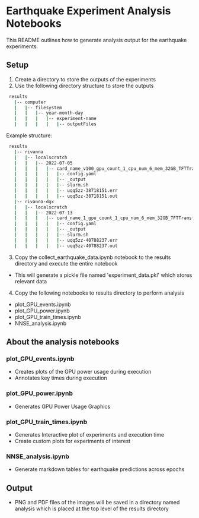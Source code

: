 # Earthquake Experiment Analysis Notebooks

This README outlines how to generate analysis output for the earthquake experiments.

## Setup

1. Create a directory to store the outputs of the experiments
2. Use the following directory structure to store the outputs
```bash
 results
   |-- computer
   |   |-- filesystem
   |   |   |-- year-month-day
   |   |   |   |-- experiment-name
   |   |   |   |   |-- outputFiles

```
Example structure:
```bash
 results
   |-- rivanna
   |   |-- localscratch
   |   |   |-- 2022-07-05
   |   |   |   |-- card_name_v100_gpu_count_1_cpu_num_6_mem_32GB_TFTTransformerepochs_2
   |   |   |   |   |-- config.yaml
   |   |   |   |   |-- _output
   |   |   |   |   |-- slurm.sh
   |   |   |   |   |-- uqq5zz-38718151.err
   |   |   |   |   |-- uqq5zz-38718151.out
   |-- rivanna-dgx
   |   |-- localscratch
   |   |   |-- 2022-07-13
   |   |   |   |-- card_name_1_gpu_count_1_cpu_num_6_mem_32GB_TFTTransformerepochs_10
   |   |   |   |   |-- config.yaml
   |   |   |   |   |-- _output
   |   |   |   |   |-- slurm.sh
   |   |   |   |   |-- uqq5zz-40788237.err
   |   |   |   |   |-- uqq5zz-40788237.out
```
3. Copy the collect_earthquake_data.ipynb notebook to the results directory and execute the entire notebook
- This will generate a pickle file named 'experiment_data.pkl' which stores relevant data
4. Copy the following notebooks to results directory to perform analysis
- plot_GPU_events.ipynb
- plot_GPU_power.ipynb
- plot_GPU_train_times.ipynb
- NNSE_analysis.ipynb

## About the analysis notebooks

### plot_GPU_events.ipynb
- Creates plots of the GPU power usage during execution
- Annotates key times during execution

### plot_GPU_power.ipynb
- Generates GPU Power Usage Graphics

### plot_GPU_train_times.ipynb
- Generates Interactive plot of experiments and execution time
- Create custom plots for experiments of interest

### NNSE_analysis.ipynb
- Generate markdown tables for earthquake predictions across epochs

## Output
- PNG and PDF files of the images will be saved in a directory named analysis which is placed at the top level of the results directory
